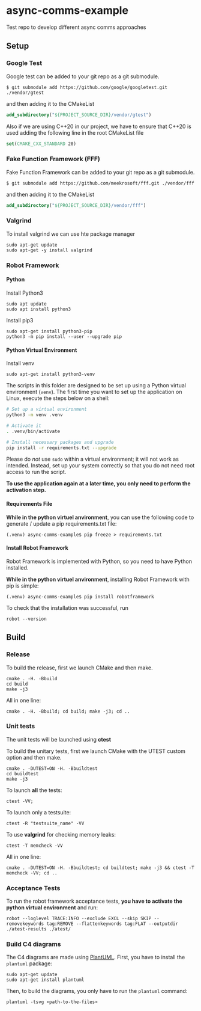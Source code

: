 # async-comms-example
Test repo to develop different async comms approaches

## Setup

### Google Test

Google test can be added to your git repo as a git submodule.

```console
$ git submodule add https://github.com/google/googletest.git ./vendor/gtest
```

and then adding it to the CMakeList

```cmake
add_subdirectory("${PROJECT_SOURCE_DIR}/vendor/gtest")
```

Also if we are using C++20 in our project, we have to ensure that C++20 is used adding the following line in the root CMakeList file

```cmake
set(CMAKE_CXX_STANDARD 20)
```

### Fake Function Framework (FFF)

Fake Function Framework can be added to your git repo as a git submodule.

```console
$ git submodule add https://github.com/meekrosoft/fff.git ./vendor/fff
```

and then adding it to the CMakeList

```cmake
add_subdirectory("${PROJECT_SOURCE_DIR}/vendor/fff")
```

### Valgrind

To install valgrind we can use hte package manager

```console
sudo apt-get update
sudo apt-get -y install valgrind
```

### Robot Framework

#### Python

Install Python3

```shell
sudo apt update
sudo apt install python3
```

Install pip3

```shell
sudo apt-get install python3-pip
python3 -m pip install --user --upgrade pip
```

#### Python Virtual Environment

Install venv

```shell
sudo apt-get install python3-venv
```

The scripts in this folder are designed to be set up using a Python virtual environment (`venv`). The first time you want to set up the application on Linux, execute the steps below on a shell:

```sh
# Set up a virtual environment
python3 -m venv .venv

# Activate it
. .venv/bin/activate

# Install necessary packages and upgrade
pip install -r requirements.txt --upgrade
```

Please do _not_ use `sudo` within a virtual environment; it will not work as intended. Instead, set up your system correctly so that you do not need root access to run the script.

**To use the application again at a later time, you only need to perform the activation step.**

#### Requirements File

**While in the python virtuel anvironment**, you can use the following code to generate / update a pip requirements.txt file:

```console
(.venv) async-comms-example$ pip freeze > requirements.txt
```

#### Install Robot Framework

Robot Framework is implemented with Python, so you need to have Python installed.

**While in the python virtuel anvironment**, installing Robot Framework with pip is simple:

```console
(.venv) async-comms-example$ pip install robotframework
```

To check that the installation was successful, run

```console
robot --version
```

## Build

### Release

To build the release, first we launch CMake and then make.

```console
cmake . -H. -Bbuild
cd build
make -j3
```

All in one line:

```console
cmake . -H. -Bbuild; cd build; make -j3; cd ..
```

### Unit tests

The unit tests will be launched using **ctest**

To build the unitary tests, first we launch CMake with the UTEST custom option and then make.

```console
cmake . -DUTEST=ON -H. -Bbuildtest
cd buildtest
make -j3
```

To launch **all** the tests:

```console
ctest -VV;
```

To launch only a testsuite:

```console
ctest -R "testsuite_name" -VV
```

To use **valgrind** for checking memory leaks:

```console
ctest -T memcheck -VV
```

All in one line:

```console
cmake . -DUTEST=ON -H. -Bbuildtest; cd buildtest; make -j3 && ctest -T memcheck -VV; cd ..
```

### Acceptance Tests

To run the robot framework acceptance tests, **you have to activate the python virtual environment** and run:

```console
robot --loglevel TRACE:INFO --exclude EXCL --skip SKIP --removekeywords tag:REMOVE --flattenkeywords tag:FLAT --outputdir ./atest-results ./atest/
```

### Build C4 diagrams

The C4 diagrams are made using [PlantUML](https://plantuml.com/). First, you have to install the `plantuml` package:

```console
sudo apt-get update
sudo apt-get install plantuml
```

Then, to build the diagrams, you only have to run the `plantuml` command:

```console
plantuml -tsvg <path-to-the-files>
```

